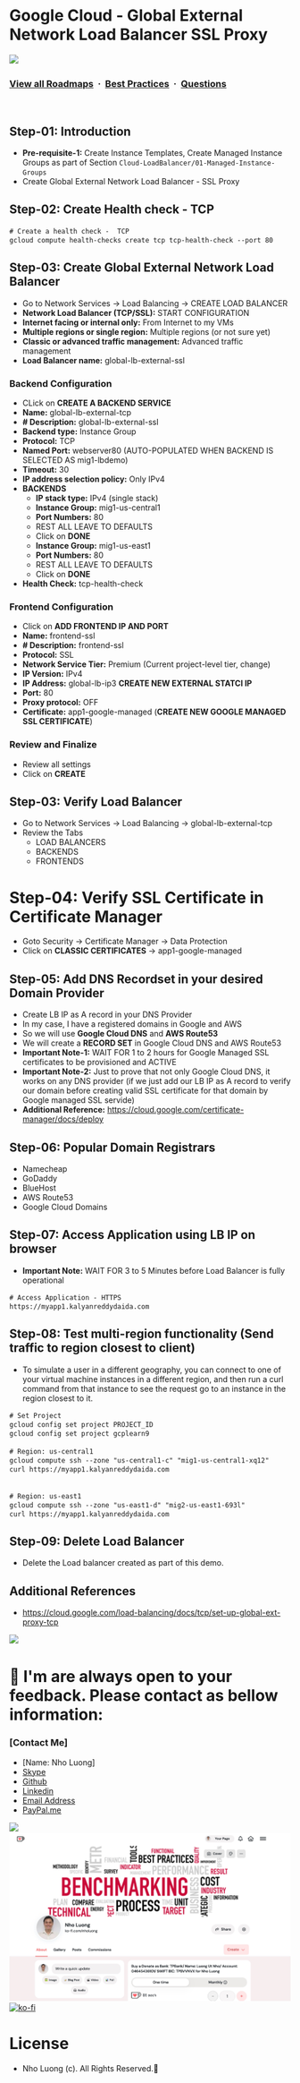 # Google Cloud - Global External Network Load Balancer SSL Proxy

![](https://i.imgur.com/waxVImv.png)
### [View all Roadmaps](https://github.com/nholuongut/all-roadmaps) &nbsp;&middot;&nbsp; [Best Practices](https://github.com/nholuongut/all-roadmaps/blob/main/public/best-practices/) &nbsp;&middot;&nbsp; [Questions](https://www.linkedin.com/in/nholuong/)
<br/>

## Step-01: Introduction
- **Pre-requisite-1:** Create Instance Templates, Create Managed Instance Groups as part of Section `Cloud-LoadBalancer/01-Managed-Instance-Groups`
- Create Global External Network Load Balancer - SSL Proxy

## Step-02: Create Health check - TCP
```t
# Create a health check -  TCP
gcloud compute health-checks create tcp tcp-health-check --port 80
```

## Step-03: Create Global External Network Load Balancer
- Go to Network Services -> Load Balancing -> CREATE LOAD BALANCER
- **Network Load Balancer (TCP/SSL):** START CONFIGURATION
- **Internet facing or internal only:** From Internet to my VMs
- **Multiple regions or single region:** Multiple regions (or not sure yet)
- **Classic or advanced traffic management:** Advanced traffic management 
- **Load Balancer name:** global-lb-external-ssl
### Backend Configuration
- CLick on **CREATE A BACKEND SERVICE**
- **Name:** global-lb-external-tcp
- **# Description:** global-lb-external-ssl
- **Backend type:** Instance Group
- **Protocol:** TCP
- **Named Port:** webserver80 (AUTO-POPULATED WHEN BACKEND IS SELECTED AS mig1-lbdemo)
- **Timeout:** 30
- **IP address selection policy:** Only IPv4
- **BACKENDS**
  - **IP stack type:** IPv4 (single stack)
  - **Instance Group:** mig1-us-central1
  - **Port Numbers:** 80
  - REST ALL LEAVE TO DEFAULTS
  - Click on **DONE**
  - **Instance Group:** mig1-us-east1
  - **Port Numbers:** 80
  - REST ALL LEAVE TO DEFAULTS
  - Click on **DONE**  
- **Health Check:** tcp-health-check
### Frontend Configuration
- Click on **ADD FRONTEND IP AND PORT**
- **Name:** frontend-ssl
- **# Description:** frontend-ssl
- **Protocol:** SSL
- **Network Service Tier:** Premium (Current project-level tier, change)
- **IP Version:** IPv4
- **IP Address:** global-lb-ip3 **CREATE NEW EXTERNAL STATCI IP**
- **Port:** 80
- **Proxy protocol:** OFF
- **Certificate:** app1-google-managed (**CREATE NEW GOOGLE MANAGED SSL CERTIFICATE**)
### Review and Finalize
- Review all settings
- Click on **CREATE**

## Step-03: Verify Load Balancer
- Go to Network Services -> Load Balancing -> global-lb-external-tcp
- Review the Tabs
  - LOAD BALANCERS 
  - BACKENDS
  - FRONTENDS

# Step-04: Verify SSL Certificate in Certificate Manager
- Goto Security -> Certificate Manager -> Data Protection 
- Click on **CLASSIC CERTIFICATES**  -> app1-google-managed

## Step-05: Add DNS Recordset in your desired Domain Provider
- Create LB IP as A record in your DNS Provider
- In my case, I have a registered domains in Google and AWS
- So we will use **Google Cloud DNS** and **AWS Route53**
- We will create a **RECORD SET** in Google Cloud DNS and AWS Route53
- **Important Note-1:** WAIT FOR 1 to 2 hours for Google Managed SSL certificates to be provisioned and ACTIVE
- **Important Note-2:** Just to prove that not only Google Cloud DNS, it works on any DNS provider (if we just add our LB IP as A record to verify our domain before creating valid SSL certificate for that domain by Google managed SSL servide)
- **Additional Reference:** https://cloud.google.com/certificate-manager/docs/deploy

## Step-06: Popular Domain Registrars
- Namecheap
- GoDaddy
- BlueHost
- AWS Route53
- Google Cloud Domains

## Step-07: Access Application using LB IP on browser
- **Important Note:** WAIT FOR 3 to 5 Minutes before Load Balancer is fully operational
```t
# Access Application - HTTPS
https://myapp1.kalyanreddydaida.com
```

## Step-08: Test multi-region functionality (Send traffic to region closest to client)
- To simulate a user in a different geography, you can connect to one of your virtual machine instances in a different region, and then run a curl command from that instance to see the request go to an instance in the region closest to it.
```t
# Set Project
gcloud config set project PROJECT_ID
gcloud config set project gcplearn9

# Region: us-central1
gcloud compute ssh --zone "us-central1-c" "mig1-us-central1-xq12" 
curl https://myapp1.kalyanreddydaida.com


# Region: us-east1
gcloud compute ssh --zone "us-east1-d" "mig2-us-east1-693l" 
curl https://myapp1.kalyanreddydaida.com

```

## Step-09: Delete Load Balancer
- Delete the  Load balancer created as part of this demo.

## Additional References
- https://cloud.google.com/load-balancing/docs/tcp/set-up-global-ext-proxy-tcp

![](https://i.i/Users/nholu/Documents/Donate.png/Users/nholu/Documents/Donate.pngmgur.com/waxVImv.png)
# 🚀 I'm are always open to your feedback.  Please contact as bellow information:
### [Contact Me]
* [Name: Nho Luong]
* [Skype](luongutnho_skype)
* [Github](https://github.com/nholuongut/)
* [Linkedin](https://www.linkedin.com/in/nholuong/)
* [Email Address](luongutnho@hotmail.com)
* [PayPal.me](https://www.paypal.com/paypalme/nholuongut)

![](https://i.imgur.com/waxVImv.png)
![](Donate.png)
[![ko-fi](https://ko-fi.com/img/githubbutton_sm.svg)](https://ko-fi.com/nholuong)

# License
* Nho Luong (c). All Rights Reserved.🌟